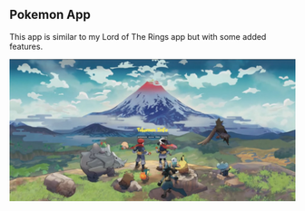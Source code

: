 ## Pokemon App

This app is similar to my Lord of The Rings app but with some added features. 

![alt text](image.png)